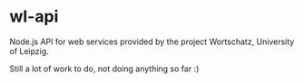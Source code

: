 # wl-api
Node.js API for web services provided by the project Wortschatz, University of Leipzig.

Still a lot of work to do, not doing anything so far :)
